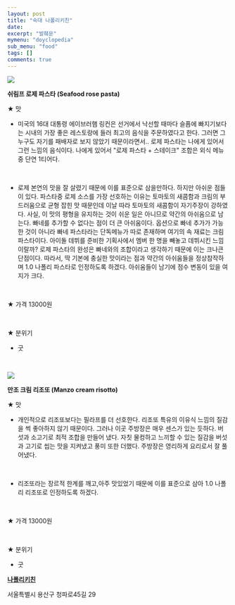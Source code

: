 ```yaml
---
layout: post
title: "숙대 나폴리키친"
date:
excerpt: "발췌문"
mymenu: "doyclopedia"
sub_menu: "food"
tags: []
comments: true
---
```



[![](https://postfiles.pstatic.net/MjAyMDA5MDhfMjQy/MDAxNTk5NTcwNjU1ODgw.OQ60bEK9XA6Y7S6O5009Vml9D2LLsMeai3UIwa07b5Mg.uU4GCjYr7tNKzJ-sHRCIH8AFa8PVsbBnX9WkTMFMU08g.JPEG.kdi3939/KakaoTalk_20200908_220836133_02.jpg?type=w966)](https://blog.naver.com/PostView.nhn?blogId=kdi3939&logNo=222084105923&parentCategoryNo=&categoryNo=73&viewDate=&isShowPopularPosts=false&from=postList#)

**쉬림프 로제 파스타 (Seafood rose pasta)**

★ 맛

- 미국의 16대 대통령 에이브러햄 링컨은 선거에서 낙선할 때마다 슬픔에 빠지기보다는 시내의 가장 좋은 레스토랑에 들러 최고의 음식을 주문하였다고 한다. 그러면 그 누구도 자기를 패배자로 보지 않았기 때문이라면서.. 로제 파스타는 나에게 있어서 그런 느낌의 음식이다. 나에게 있어서 "로제 파스타 + 스테이크" 조합은 외식 메뉴 중 단연 1티어다.

​

- 로제 본연의 맛을 잘 살렸기 때문에 이를 표준으로 삼을만하다. 하지만 아쉬운 점들이 있다. 파스타중 로제 소스를 가장 선호하는 이유는 토마토의 새콤함과 크림의 부드러움으로 균형 잡힌 맛 때문인데 이날 따라 토마토의 새콤함이 자기주장이 강하였다. 사실, 이 맛의 평형을 유지하는 것이 쉬운 일은 아니므로 약간의 아쉬움으로 남는다. 빠네를 추가할 수 없다는 점이 더 큰 아쉬움이다. 옵션으로 빠네 추가가 가능한 것이 아니라 빠네 파스타라는 단독메뉴가 따로 존재하며 여기의 속 재료는 크림파스타이다. 아이돌 데뷔를 준비한 기획사에서 멤버 한 명을 빼놓고 데뷔시킨 느낌이랄까? 로제 파스타의 완성은 빠네와의 조합이라고 생각하기 때문에 이는 크나큰 단점이다. 따라서, 딱 기본에 충실한 맛이라는 점과 약간의 아쉬움들을 정상참작하며 1.0 나폴리 파스타로 인정하도록 하겠다. 아쉬움들이 남기에 점수 변동이 있을 여지가 크다.

​

★ 가격 13000원

​

★ 분위기

- 굿

​

[![](https://postfiles.pstatic.net/MjAyMDA5MDhfODUg/MDAxNTk5NTcwNjcxNzYx.FLt1a9QIk74Q-8M4Bi0FXE00TRFff2cyAzcrroqc1wcg.-iC10TUO4QoGRmJ2NlivP3I8Ix2Gu6d7oYlvAxhYRm8g.JPEG.kdi3939/KakaoTalk_20200908_220836133_01.jpg?type=w966)](https://blog.naver.com/PostView.nhn?blogId=kdi3939&logNo=222084105923&parentCategoryNo=&categoryNo=73&viewDate=&isShowPopularPosts=false&from=postList#)

**만조 크림 리조또 (Manzo cream risotto)**

★ 맛

- 개인적으로 리조또보다는 필라프를 더 선호한다. 리조또 특유의 이유식 느낌의 질감을 썩 좋아하지 않기 때문이다. 그러나 이곳 주방장은 매우 센스가 있는 듯하다. 버섯과 소고기로 최적 조합을 만들어 냈다. 자칫 물컹하고 느끼할 수 있는 질감을 버섯과 고기로 씹는 맛을 지켜냈고 풍미 또한 더했다. 주방장은 영리하게 요리로서 잘 풀어냈다.

​

- 리조또라는 장르적 한계를 깨고,아주 맛있었기 때문에 이를 표준으로 삼아 1.0 나폴리 리조또로 인정하도록 하겠다.

​

★ 가격 13000원

​

★ 분위기

- 굿


[**나폴리키친**](https://blog.naver.com/PostView.nhn?blogId=kdi3939&logNo=222084105923&parentCategoryNo=&categoryNo=73&viewDate=&isShowPopularPosts=false&from=postList#)

서울특별시 용산구 청파로45길 29
